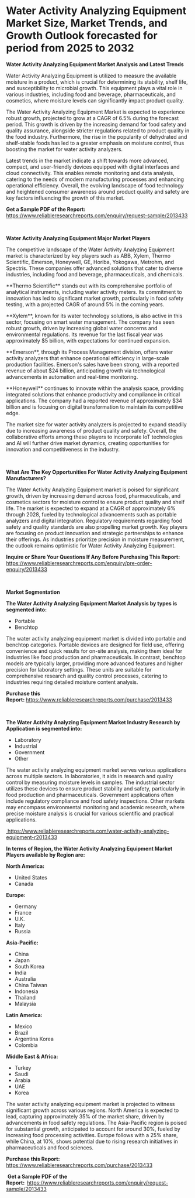 <p><h1>Water Activity Analyzing Equipment Market Size, Market Trends, and Growth Outlook forecasted for period from 2025 to 2032</h1></p><p><strong>Water Activity Analyzing Equipment Market Analysis and Latest Trends</strong></p>
<p><p>Water Activity Analyzing Equipment is utilized to measure the available moisture in a product, which is crucial for determining its stability, shelf life, and susceptibility to microbial growth. This equipment plays a vital role in various industries, including food and beverage, pharmaceuticals, and cosmetics, where moisture levels can significantly impact product quality.</p><p>The Water Activity Analyzing Equipment Market is expected to experience robust growth, projected to grow at a CAGR of 6.5% during the forecast period. This growth is driven by the increasing demand for food safety and quality assurance, alongside stricter regulations related to product quality in the food industry. Furthermore, the rise in the popularity of dehydrated and shelf-stable foods has led to a greater emphasis on moisture control, thus boosting the market for water activity analyzers.</p><p>Latest trends in the market indicate a shift towards more advanced, compact, and user-friendly devices equipped with digital interfaces and cloud connectivity. This enables remote monitoring and data analysis, catering to the needs of modern manufacturing processes and enhancing operational efficiency. Overall, the evolving landscape of food technology and heightened consumer awareness around product quality and safety are key factors influencing the growth of this market.</p></p>
<p><strong>Get a Sample PDF of the Report:&nbsp;</strong> <a href="https://www.reliableresearchreports.com/enquiry/request-sample/2013433?utm_campaign=2203&utm_medium=2&utm_source=Github&utm_content=ia&utm_term=12042025&utm_id=water-activity-analyzing-equipment">https://www.reliableresearchreports.com/enquiry/request-sample/2013433</a></p>
<p>&nbsp;</p>
<p><strong>Water Activity Analyzing Equipment Major Market Players</strong></p>
<p><p>The competitive landscape of the Water Activity Analyzing Equipment market is characterized by key players such as ABB, Xylem, Thermo Scientific, Emerson, Honeywell, GE, Horiba, Yokogawa, Metrohm, and Spectris. These companies offer advanced solutions that cater to diverse industries, including food and beverage, pharmaceuticals, and chemicals.</p><p>**Thermo Scientific** stands out with its comprehensive portfolio of analytical instruments, including water activity meters. Its commitment to innovation has led to significant market growth, particularly in food safety testing, with a projected CAGR of around 5% in the coming years. </p><p>**Xylem**, known for its water technology solutions, is also active in this sector, focusing on smart water management. The company has seen robust growth, driven by increasing global water concerns and environmental regulations. Its revenue for the last fiscal year was approximately $5 billion, with expectations for continued expansion.</p><p>**Emerson**, through its Process Management division, offers water activity analyzers that enhance operational efficiency in large-scale production facilities. Emerson's sales have been strong, with a reported revenue of about $24 billion, anticipating growth via technological advancements in automation and real-time monitoring.</p><p>**Honeywell** continues to innovate within the analysis space, providing integrated solutions that enhance productivity and compliance in critical applications. The company had a reported revenue of approximately $34 billion and is focusing on digital transformation to maintain its competitive edge.</p><p>The market size for water activity analyzers is projected to expand steadily due to increasing awareness of product quality and safety. Overall, the collaborative efforts among these players to incorporate IoT technologies and AI will further drive market dynamics, creating opportunities for innovation and competitiveness in the industry.</p></p>
<p>&nbsp;</p>
<p><strong>What Are The Key Opportunities For Water Activity Analyzing Equipment Manufacturers?</strong></p>
<p><p>The Water Activity Analyzing Equipment market is poised for significant growth, driven by increasing demand across food, pharmaceuticals, and cosmetics sectors for moisture control to ensure product quality and shelf life. The market is expected to expand at a CAGR of approximately 6% through 2028, fueled by technological advancements such as portable analyzers and digital integration. Regulatory requirements regarding food safety and quality standards are also propelling market growth. Key players are focusing on product innovation and strategic partnerships to enhance their offerings. As industries prioritize precision in moisture measurement, the outlook remains optimistic for Water Activity Analyzing Equipment.</p></p>
<p><strong>Inquire or Share Your Questions If Any Before Purchasing This Report:</strong> <a href="https://www.reliableresearchreports.com/enquiry/pre-order-enquiry/2013433?utm_campaign=2203&utm_medium=2&utm_source=Github&utm_content=ia&utm_term=12042025&utm_id=water-activity-analyzing-equipment">https://www.reliableresearchreports.com/enquiry/pre-order-enquiry/2013433</a></p>
<p>&nbsp;</p>
<p><strong>Market Segmentation</strong></p>
<p><strong>The Water Activity Analyzing Equipment Market Analysis by types is segmented into:</strong></p>
<p><ul><li>Portable</li><li>Benchtop</li></ul></p>
<p><p>The water activity analyzing equipment market is divided into portable and benchtop categories. Portable devices are designed for field use, offering convenience and quick results for on-site analysis, making them ideal for industries like food production and pharmaceuticals. In contrast, benchtop models are typically larger, providing more advanced features and higher precision for laboratory settings. These units are suitable for comprehensive research and quality control processes, catering to industries requiring detailed moisture content analysis.</p></p>
<p><strong>Purchase this Report:&nbsp;</strong><a href="https://www.reliableresearchreports.com/purchase/2013433?utm_campaign=2203&utm_medium=2&utm_source=Github&utm_content=ia&utm_term=12042025&utm_id=water-activity-analyzing-equipment">https://www.reliableresearchreports.com/purchase/2013433</a></p>
<p>&nbsp;</p>
<p><strong>The Water Activity Analyzing Equipment Market Industry Research by Application is segmented into:</strong></p>
<p><ul><li>Laboratory</li><li>Industrial</li><li>Government</li><li>Other</li></ul></p>
<p><p>The water activity analyzing equipment market serves various applications across multiple sectors. In laboratories, it aids in research and quality control by measuring moisture levels in samples. The industrial sector utilizes these devices to ensure product stability and safety, particularly in food production and pharmaceuticals. Government applications often include regulatory compliance and food safety inspections. Other markets may encompass environmental monitoring and academic research, where precise moisture analysis is crucial for various scientific and practical applications.</p></p>
<p><a href="https://www.reliableresearchreports.com/water-activity-analyzing-equipment-r2013433?utm_campaign=2203&utm_medium=2&utm_source=Github&utm_content=ia&utm_term=12042025&utm_id=water-activity-analyzing-equipment">&nbsp;https://www.reliableresearchreports.com/water-activity-analyzing-equipment-r2013433</a></p>
<p><strong>In terms of Region, the Water Activity Analyzing Equipment Market Players available by Region are:</strong></p>
<p>
    <p> <strong> North America: </strong>
        <ul>
            <li>United States</li>
            <li>Canada</li>
        </ul>
        </p> 
    <p> <strong> Europe: </strong>
        <ul>
            <li>Germany</li>
            <li>France</li>
            <li>U.K.</li>
            <li>Italy</li>
            <li>Russia</li>
        </ul>
        </p> 
    <p> <strong> Asia-Pacific: </strong>
        <ul>
            <li>China</li>
            <li>Japan</li>
            <li>South Korea</li>
            <li>India</li>
            <li>Australia</li>
            <li>China Taiwan</li>
            <li>Indonesia</li>
            <li>Thailand</li>
            <li>Malaysia</li>
        </ul>
        </p> 
    <p> <strong> Latin America: </strong>
        <ul>
            <li>Mexico</li>
            <li>Brazil</li>
            <li>Argentina Korea</li>
            <li>Colombia</li>
        </ul>
        </p> 
    <p> <strong> Middle East & Africa: </strong>
        <ul>
            <li>Turkey</li>
            <li>Saudi</li>
            <li>Arabia</li>
            <li>UAE</li>
            <li>Korea</li>
        </ul>
    </p>
    </p>
<p><p>The water activity analyzing equipment market is projected to witness significant growth across various regions. North America is expected to lead, capturing approximately 35% of the market share, driven by advancements in food safety regulations. The Asia-Pacific region is poised for substantial growth, anticipated to account for around 30%, fueled by increasing food processing activities. Europe follows with a 25% share, while China, at 10%, shows potential due to rising research initiatives in pharmaceuticals and food sciences.</p></p>
<p><strong>Purchase this Report: </strong><a href="https://www.reliableresearchreports.com/purchase/2013433?utm_campaign=2203&utm_medium=2&utm_source=Github&utm_content=ia&utm_term=12042025&utm_id=water-activity-analyzing-equipment">https://www.reliableresearchreports.com/purchase/2013433</a></p>
<p>&nbsp;<strong>Get a Sample PDF of the Report:&nbsp;&nbsp;</strong><a href="https://www.reliableresearchreports.com/enquiry/request-sample/2013433?utm_campaign=2203&utm_medium=2&utm_source=Github&utm_content=ia&utm_term=12042025&utm_id=water-activity-analyzing-equipment">https://www.reliableresearchreports.com/enquiry/request-sample/2013433</a></p>
<p><strong></strong></p>
<p><p></p><p></p><p></p></p>